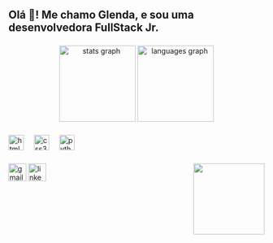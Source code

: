 <h2 align="left">Olá 👋! Me chamo Glenda, e sou uma desenvolvedora FullStack Jr.</h2>

###

<div align="center">
  <img src="https://github-readme-stats.vercel.app/api?username=glendamara&hide_title=false&hide_rank=false&show_icons=true&include_all_commits=true&count_private=true&disable_animations=false&theme=dracula&locale=en&hide_border=false" height="150" alt="stats graph"  />
  <img src="https://github-readme-stats.vercel.app/api/top-langs?username=glendamara&locale=en&hide_title=false&layout=compact&card_width=320&langs_count=5&theme=dracula&hide_border=false" height="150" alt="languages graph"  />
</div>

###

<div align="left">
  <img src="https://cdn.jsdelivr.net/gh/devicons/devicon/icons/html5/html5-original.svg" height="30" alt="html5 logo"  />
  <img width="12" />
  <img src="https://cdn.jsdelivr.net/gh/devicons/devicon/icons/css3/css3-original.svg" height="30" alt="css3 logo"  />
  <img width="12" />
  <img src="https://cdn.jsdelivr.net/gh/devicons/devicon/icons/python/python-original.svg" height="30" alt="python logo"  />
</div>

###

<img align="right" height="140" src="https://media2.giphy.com/media/v1.Y2lkPTc5MGI3NjExZTdlbjUxamVqemxxdXdpd3MxOWgwamtwNWNrcmkzdTNqb3B1MzFuMCZlcD12MV9pbnRlcm5hbF9naWZfYnlfaWQmY3Q9Zw/IzfJSTepKi5vW/giphy.webp"  />

###

<div align="left">
  <img src="https://img.shields.io/static/v1?message=Gmail&logo=gmail&label=glendamara.dasilvapereira&color=D14836&logoColor=red&labelColor=&style=for-the-badge" height="35" alt="gmail logo"  />
  <a href="www.linkedin.com/in/ glenda-mara-a76521267" target="_blank">
    <img src="https://img.shields.io/static/v1?message=LinkedIn&logo=linkedin&label=glenda%20mara&color=0077B5&logoColor=blue&labelColor=&style=for-the-badge" height="35" alt="linkedin logo"  />
  </a>
</div>

###
